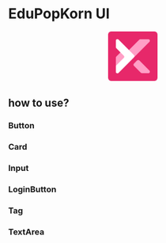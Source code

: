 # EduPopKorn UI  

<p align="center">
   <img src="public/logo.png" alg="logo" width="100" />
</p>

## how to use?  

### Button


### Card


### Input


### LoginButton


### Tag


### TextArea  